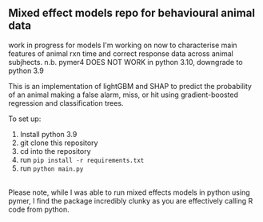## Mixed effect models repo for behavioural animal data
work in progress for models I'm working on now to characterise main features of animal rxn time and correct response data across animal subjhects.
n.b. pymer4 DOES NOT WORK in python 3.10, downgrade to python 3.9 <br>

This is an implementation of lightGBM and SHAP to predict the probability of an animal making a false alarm, miss, or hit using gradient-boosted regression
and classification trees. 

To set up:
1. Install python 3.9
2. git clone this repository
3. cd into the repository
4. run `pip install -r requirements.txt`
5. run `python main.py`

<br> Please note, while I was able to run mixed effects models in python using pymer, I find the package incredibly clunky as
you are effectively calling R code from python. 
